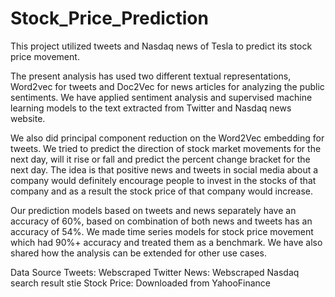 # Stock_Price_Prediction
This project utilized tweets and Nasdaq news of Tesla to predict its stock price movement.

The present analysis has used two different textual representations, Word2vec for tweets and Doc2Vec for news articles for analyzing the public sentiments. We have applied sentiment analysis and supervised machine learning models to the text extracted from Twitter and Nasdaq news website.

We also did principal component reduction on the Word2Vec embedding for tweets. We tried to predict the direction of stock market movements for the next day, will it rise or fall and predict the percent change bracket for the next day. The idea is that positive news and tweets in social media about a company would definitely encourage people to invest in the stocks of that company and as a result the stock price of that company would increase.

Our prediction models based on tweets and news separately have an accuracy of 60%, based on combination of both news and tweets has an accuracy of 54%. We made time series models for stock price movement which had 90%+ accuracy and treated them as a benchmark. We have also shared how the analysis can be extended for other use cases.

Data Source
Tweets: Webscraped Twitter
News: Webscraped Nasdaq search result stie
Stock Price: Downloaded from YahooFinance
